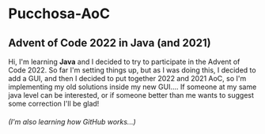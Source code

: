 # Pucchosa-AoC

## Advent of Code 2022 in **Java** (and 2021)

Hi, I'm learning **Java** and I decided to try to participate in the Advent of Code 2022.
So far I'm setting things up, but as I was doing this, I decided to add a GUI, and then I decided to put together 2022 and 2021 AoC, so I'm implementing my old solutions inside my new GUI....
If someone at my same java level can be interested, or if someone better than me wants to suggest some correction I'll be glad!
###### (I'm also learning how GitHub works...)
